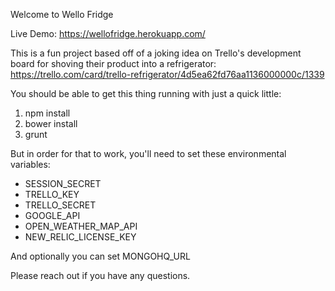 Welcome to Wello Fridge

Live Demo: https://wellofridge.herokuapp.com/

This is a fun project based off of a joking idea on Trello's development board for shoving their product into a refrigerator: https://trello.com/card/trello-refrigerator/4d5ea62fd76aa1136000000c/1339

You should be able to get this thing running with just a quick little:

1. npm install
2. bower install
3. grunt

But in order for that to work, you'll need to set these environmental variables:

* SESSION_SECRET
* TRELLO_KEY
* TRELLO_SECRET
* GOOGLE_API
* OPEN_WEATHER_MAP_API
* NEW_RELIC_LICENSE_KEY

And optionally you can set MONGOHQ_URL

Please reach out if you have any questions.
